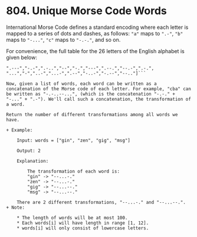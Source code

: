 # 804. Unique Morse Code Words

International Morse Code defines a standard encoding where each letter is mapped to a series of dots and dashes, as follows: ```"a"``` maps to ```".-"```, ```"b"``` maps to ```"-..."```, ```"c"``` maps to ```"-.-."```, and so on.

For convenience, the full table for the 26 letters of the English alphabet is given below:

```[".-","-...","-.-.","-..",".","..-.","--.","....","..",
".---","-.-",".-..","--","-.","---",".--.","--.-",".-.",
"...","-","..-","...-",".--","-..-","-.--","--.."]```

Now, given a list of words, each word can be written as a concatenation of the Morse code of each letter. For example, "cba" can be written as "-.-..--...", (which is the concatenation "-.-." + "-..." + ".-"). We'll call such a concatenation, the transformation of a word.

Return the number of different transformations among all words we have.

+ Example:

    Input: words = ["gin", "zen", "gig", "msg"]

    Output: 2

    Explanation: 

        The transformation of each word is:
        "gin" -> "--...-."
        "zen" -> "--...-."
        "gig" -> "--...--."
        "msg" -> "--...--."

    There are 2 different transformations, "--...-." and "--...--.".
+ Note:

    * The length of words will be at most 100.
    * Each words[i] will have length in range [1, 12].
    * words[i] will only consist of lowercase letters.